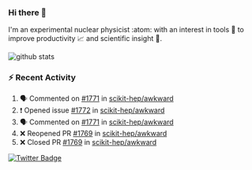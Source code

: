 ### Hi there 👋 

I'm an experimental nuclear physicist :atom: with an interest in tools :wrench: to improve productivity :chart_with_upwards_trend: and scientific insight :telescope:.

![github stats](https://github-readme-stats.vercel.app/api?username=agoose77&show_icons=true&hide_rank=true&hide_title=true&bg_color=30,e76445,904e95&text_color=efe3ec&icon_color=efe3ec)
<!--
**agoose77/agoose77** is a ✨ _special_ ✨ repository because its `README.md` (this file) appears on your GitHub profile.

Here are some ideas to get you started:

- 🔭 I’m currently working on ...
- 🌱 I’m currently learning ...
- 👯 I’m looking to collaborate on ...
- 🤔 I’m looking for help with ...
- 💬 Ask me about ...
- 📫 How to reach me: ...
- 😄 Pronouns: ...
- ⚡ Fun fact: ...
-->

### :zap: Recent Activity
<!--START_SECTION:activity-->
1. 🗣 Commented on [#1771](https://github.com/scikit-hep/awkward/issues/1771) in [scikit-hep/awkward](https://github.com/scikit-hep/awkward)
2. ❗️ Opened issue [#1772](https://github.com/scikit-hep/awkward/issues/1772) in [scikit-hep/awkward](https://github.com/scikit-hep/awkward)
3. 🗣 Commented on [#1771](https://github.com/scikit-hep/awkward/issues/1771) in [scikit-hep/awkward](https://github.com/scikit-hep/awkward)
4. ❌ Reopened PR [#1769](https://github.com/scikit-hep/awkward/pull/1769) in [scikit-hep/awkward](https://github.com/scikit-hep/awkward)
5. ❌ Closed PR [#1769](https://github.com/scikit-hep/awkward/pull/1769) in [scikit-hep/awkward](https://github.com/scikit-hep/awkward)
<!--END_SECTION:activity-->


[![Twitter Badge](https://img.shields.io/twitter/follow/agoose77?style=flat-square&logo=Twitter&logoColor=white&color=cornflowerblue)](https://twitter.com/agoose77)
